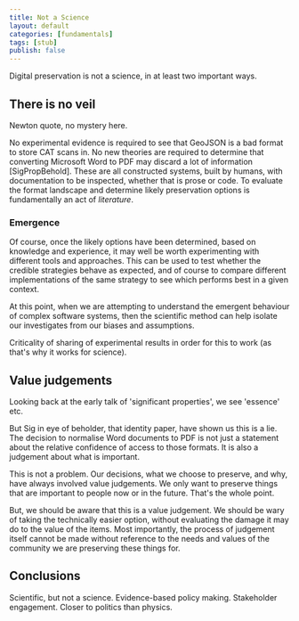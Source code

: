 ```yaml
---
title: Not a Science
layout: default
categories: [fundamentals]
tags: [stub]
publish: false
---
```


Digital preservation is not a science, in at least two important ways.

## There is no veil ##

Newton quote, no mystery here.

No experimental evidence is required to see that GeoJSON is a bad format to store CAT scans in. No new theories are required to determine that converting Microsoft Word to PDF may discard a lot of information [SigPropBehold]. These are all constructed systems, built by humans, with documentation to be inspected, whether that is prose or code. To evaluate the format landscape and determine likely preservation options is fundamentally an act of _literature_.


### Emergence ###

Of course, once the likely options have been determined, based on knowledge and experience, it may well be worth experimenting with different tools and approaches. This can be used to test whether the credible strategies behave as expected, and of course to compare different implementations of the same strategy to see which performs best in a given context.

At this point, when we are attempting to understand the emergent behaviour of complex software systems, then the scientific method can help isolate our investigates from our biases and assumptions. 

Criticality of sharing of experimental results in order for this to work (as that's why it works for science).


## Value judgements ##

Looking back at the early talk of 'significant properties', we see 'essence' etc.

But Sig in eye of beholder, that identity paper, have shown us this is a lie. The decision to normalise Word documents to PDF is not just a statement about the relative confidence of access to those formats. It is also a judgement about what is important.

This is not a problem. Our decisions, what we choose to preserve, and why, have always involved value judgements. We only want to preserve things that are important to people now or in the future. That's the whole point.

But, we should be aware that this is a value judgement. We should be wary of taking the technically easier option, without evaluating the damage it may do to the value of the items. Most importantly, the process of judgement itself cannot be made without reference to the needs and values of the community we are preserving these things for.


## Conclusions ##

Scientific, but not a science. Evidence-based policy making. Stakeholder engagement. Closer to politics than physics.